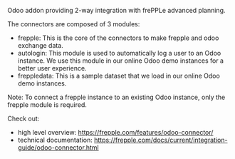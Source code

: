 Odoo addon providing 2-way integration with frePPLe advanced planning.

The connectors are composed of 3 modules:
- frepple: This is the core of the connectors to make frepple and odoo exchange data.
- autologin: This module is used to automatically log a user to an Odoo instance. We use this module in our online Odoo demo instances for a better user experience.
- freppledata: This is a sample dataset that we load in our online Odoo demo instances.

Note: To connect a frepple instance to an existing Odoo instance, only the frepple module is required.

Check out:

- high level overview: https://frepple.com/features/odoo-connector/
- technical documentation: https://frepple.com/docs/current/integration-guide/odoo-connector.html


